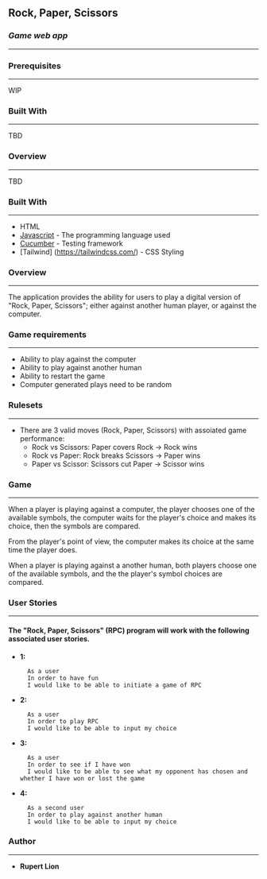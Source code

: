 ## **Rock, Paper, Scissors**
### *Game web app*
-------
### Prerequisites
-------
WIP


### Built With
-------

TBD


### **Overview**
-------
TBD

### Built With
-------

* HTML
* [Javascript](https://www.javascript.com/) - The programming language used
* [Cucumber](https://cucumber.io/) - Testing framework
* [Tailwind] (https://tailwindcss.com/) - CSS Styling

### **Overview**
-------
The application provides the ability for users to play a digital version of "Rock, Paper, Scissors"; either against another human player, or against the computer.

### **Game requirements**
-------
* Ability to play against the computer
* Ability to play against another human
* Ability to restart the game
* Computer generated plays need to be random

### **Rulesets**
-------
* There are 3 valid moves (Rock, Paper, Scissors) with assoiated game performance:
    * Rock vs Scissors: Paper covers Rock -> Rock wins
    * Rock vs Paper: Rock breaks Scissors -> Paper wins
    * Paper vs Scissor: Scissors cut Paper -> Scissor wins

### **Game**
-------
When a player is playing against a computer, the player chooses one of the available symbols, the computer waits for the player's choice and makes its choice, then the symbols are compared.

From the player's point of view, the computer makes its choice at the same time the player does.

When a player is playing against a another human, both players choose one of the available symbols, and the the player's symbol choices are compared.


### **User Stories**
-------
#### The "Rock, Paper, Scissors" (RPC) program will work with the following associated user stories.

* **1:** 

  ```
    As a user
    In order to have fun
    I would like to be able to initiate a game of RPC
  ```

* **2:** 

  ```
    As a user
    In order to play RPC
    I would like to be able to input my choice
  ```

* **3:** 

  ```
    As a user
    In order to see if I have won
    I would like to be able to see what my opponent has chosen and whether I have won or lost the game
  ```

* **4:** 

  ```
    As a second user
    In order to play against another human
    I would like to be able to input my choice
  ```

### **Author**
-------
* **Rupert Lion**